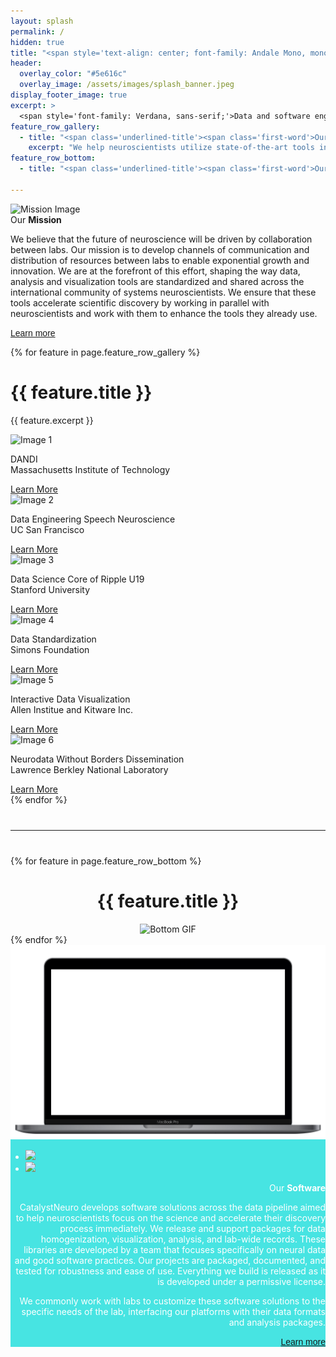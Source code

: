```yaml
---
layout: splash
permalink: /
hidden: true
title: "<span style='text-align: center; font-family: Andale Mono, monospace; font-stretch: ultra-condensed; margin-bottom: 10px; font-weight: normal;'>CATALYST</span><br><span style='text-align: center; font-family: Arial, sans-serif;'>NEURO</span>"
header:
  overlay_color: "#5e616c"
  overlay_image: /assets/images/splash_banner.jpeg
display_footer_image: true
excerpt: >
  <span style='font-family: Verdana, sans-serif;'>Data and software engineering solutions<br />for neuroscience labs</span>
feature_row_gallery:
  - title: "<span class='underlined-title'><span class='first-word'>Our</span> <b>Portfolio</b></span>"
    excerpt: "We help neuroscientists utilize state-of-the-art tools in data analysis, visualization, organization, sharing, and publishing."
feature_row_bottom:
  - title: "<span class='underlined-title'><span class='first-word'>Our</span> <b>Reach</b></span>"

---
```



<div class="feature-row centered-feature-row">
  <div class="feature-image">
    <img src="{{ '/assets/images/Our-Mission.jpg' }}" alt="Mission Image">
  </div>
  <div class="feature-text">
    <span class="underlined-title">
      <span class="first-word">Our</span> <b>Mission</b>
    </span>
    <p class="excerpt">
      We believe that the future of neuroscience will be driven by collaboration between labs. Our mission is to develop channels of communication and distribution of resources between labs to enable exponential growth and innovation. We are at the forefront of this effort, shaping the way data, analysis and visualization tools are standardized and shared across the international community of systems neuroscientists. We ensure that these tools accelerate scientific discovery by working in parallel with neuroscientists and work with them to enhance the tools they already use.
    </p>
    <a href="/mission/" class="btn btn--primary rounded-button">
      <span style="font-family: Helvetica, sans-serif;">Learn more</span>
    </a>
  </div>
</div>

{% for feature in page.feature_row_gallery %}

  <div class="feature-row">
    <h1>{{ feature.title }}</h1>
    <p>{{ feature.excerpt }}</p>
    <div class="image-grid">
      <div class="image-grid-item">
        <img src="{{ '/assets/images/portfolio/slide-1.jpg' }}" alt="Image 1">
        <div class="image-overlay">
          <div class="image-overlay-content">
          <div class="excerpt-line"></div>
            <p>DANDI<br>Massachusetts Institute of Technology</p>
            <a href="{{ '/project/dandi/' }}" class="btn {{ feature.btn_classes[0] }} custom-button-port">Learn More</a>
          </div>
        </div>
      </div>
      <div class="image-grid-item">
        <img src="{{ '/assets/images/portfolio/slide-2.jpg' }}" alt="Image 2">
        <div class="image-overlay">
          <div class="image-overlay-content">
          <div class="excerpt-line"></div>
            <p>Data Engineering Speech Neuroscience<br>UC San Francisco</p>
            <a href="{{ '/project/data-engineering-speech/' }}" class="btn {{ feature.btn_classes[1] }} custom-button-port">Learn More</a>
          </div>
        </div>
      </div>
      <div class="image-grid-item">
        <img src="{{ '/assets/images/portfolio/slide-3.jpg' }}" alt="Image 3">
        <div class="image-overlay">
          <div class="image-overlay-content">
          <div class="excerpt-line"></div>
            <p>Data Science Core of Ripple U19<br>Stanford University</p>
            <a href="{{ '/project/data-science-core/' }}" class="btn {{ feature.btn_classes[2] }} custom-button-port">Learn More</a>
          </div>
        </div>
      </div>
      <div class="image-grid-item">
        <img src="{{ '/assets/images/portfolio/slide-4.jpg' }}" alt="Image 4">
        <div class="image-overlay">
          <div class="image-overlay-content">
          <div class="excerpt-line"></div>
            <p>Data Standardization<br>Simons Foundation</p>
            <a href="{{ '/project/data-standardization/' }}" class="btn {{ feature.btn_classes[3] }} custom-button-port">Learn More</a>
          </div>
        </div>
      </div>
      <div class="image-grid-item">
        <img src="{{ '/assets/images/portfolio/slide-5.jpg' }}" alt="Image 5">
        <div class="image-overlay">
          <div class="image-overlay-content">
          <div class="excerpt-line"></div>
            <p>Interactive Data Visualization<br>Allen Institue and Kitware Inc.</p>
            <a href="{{ '/project/interactive-data/' }}" class="btn {{ feature.btn_classes[4] }} custom-button-port">Learn More</a>
          </div>
        </div>
      </div>
      <div class="image-grid-item">
        <img src="{{ '/assets/images/portfolio/slide-6.jpg' }}" alt="Image 6">
        <div class="image-overlay">
          <div class="image-overlay-content">
            <p>Neurodata Without Borders Dissemination<br>Lawrence Berkley National Laboratory</p>
            <a href="{{ '/project/nwb-dissemination/' }}" class="btn {{ feature.btn_classes[5] }} custom-button-port">Learn More</a>
          </div>
        </div>
      </div>
    </div>
  </div>
{% endfor %}
<hr style="margin-top: 40px; margin-bottom: 40px;">
{% for feature in page.feature_row_bottom %}
  <div class="feature-row">
    <h1 style="text-align: center;">{{ feature.title }}</h1>
    <div class="gif-container" style="display: flex; justify-content: center; align-items: center;">
      <img src="/assets/images/bottom.gif" alt="Bottom GIF">
    </div>
  </div>
{% endfor %}
<div class="feature-row" style="background-color: #47e4e2; color: white;">
  <div class="feature-image">
    <div class="laptop-screen">
    <img src="assets/images/laptop.jpg" alt="Laptop Screen" class="laptop-image">
  <ul class="image-list">
    <li><img class='app-shot' src="http://www.catalystneuro.com/wp-content/uploads/2020/02/lapi-slids.png"></li>
    <li><img class='app-shot' src="http://www.catalystneuro.com/wp-content/uploads/2020/03/lap-slide2.jpg"></li>
  </ul>
  </div>
</div>
  <div class="feature-text" style="text-align: right;">
    <span class="underlined-title">
      <span class="first-word">Our</span> <b>Software</b>
    </span>
    <p class="excerpt">
      CatalystNeuro develops software solutions across the data pipeline aimed to help neuroscientists focus on the science and accelerate their discovery process immediately. We release and support packages for data homogenization, visualization, analysis, and lab-wide records. These libraries are developed by a team that focuses specifically on neural data and good software practices. Our projects are packaged, documented, and tested for robustness and ease of use. Everything we build is released as it is developed under a permissive license.

We commonly work with labs to customize these software solutions to the specific needs of the lab, interfacing our platforms with their data formats and analysis packages.
    </p>
    <a href="/software/" class="btn btn--primary rounded-button">
      <span style="font-family: Helvetica, sans-serif;">Learn more</span>
    </a>
  </div>
</div>